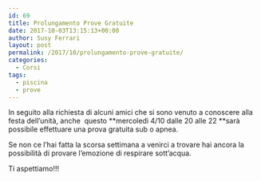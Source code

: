 ```yaml
---
id: 69
title: Prolungamento Prove Gratuite
date: 2017-10-03T13:15:13+00:00
author: Susy Ferrari
layout: post
permalink: /2017/10/prolungamento-prove-gratuite/
categories:
  - Corsi
tags:
  - piscina
  - prove
---
```


In seguito alla richiesta di alcuni amici che si sono venuto a conoscere alla festa dell&#8217;unità, anche  questo **mercoledì 4/10 dalle 20 alle 22 **sarà possibile effettuare una prova gratuita sub o apnea.

Se non ce l&#8217;hai fatta la scorsa settimana a venirci a trovare hai ancora la possibilità di provare l&#8217;emozione di respirare sott&#8217;acqua.

Ti aspettiamo!!!

